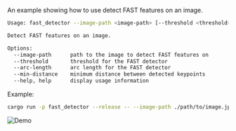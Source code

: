 An example showing how to use detect FAST features on an image.

```bash
Usage: fast_detector --image-path <image-path> [--threshold <threshold>] [--arc-length <arc-length>] [--min-distance <min-distance>]

Detect FAST features on an image.

Options:
  --image-path      path to the image to detect FAST features on
  --threshold       threshold for the FAST detector
  --arc-length      arc length for the FAST detector
  --min-distance    minimum distance between detected keypoints
  --help, help      display usage information
```

Example:

```bash
cargo run -p fast_detector --release -- --image-path ./path/to/image.jpg
```

![Demo](https://github.com/user-attachments/assets/c04436f6-1cf6-4e53-89a8-2c2b79a56035)
